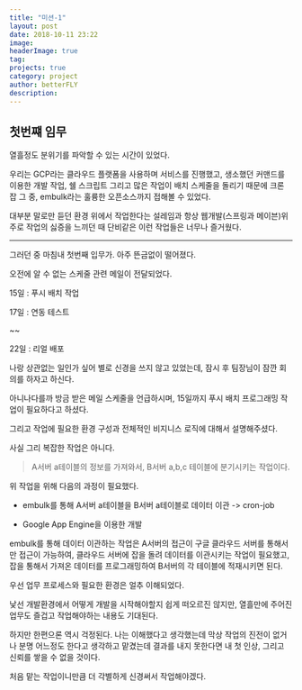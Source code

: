 ```yaml
---
title: "미션-1"
layout: post
date: 2018-10-11 23:22
image: 
headerImage: true
tag: 
projects: true
category: project
author: betterFLY
description:
---
```


## 첫번쨰 임무

열흘정도 분위기를 파악할 수 있는 시간이 있었다.

우리는 GCP라는 클라우드 플랫폼을 사용하며 서비스를 진행했고, 생소했던 커맨드를 이용한 개발 작업, 쉘 스크립트 그리고 많은 작업이 배치 스케줄을 돌리기 때문에 크론 잡 그 중, embulk라는 훌륭한 오픈소스까지 접해볼 수 있었다.

대부분 말로만 듣던 환경 위에서 작업한다는 설레임과 항상 웹개발(스프링과 메이븐)위주로 작업의 싫증을 느끼던 때 단비같은 이런 작업들은 너무나 즐거웠다.

---

그러던 중 마침내 첫번째 입무가. 아주 뜬금없이 떨어졌다.

오전에 알 수 없는 스케줄 관련 메일이 전달되었다.

15일 : 푸시 배치 작업

17일 : 연동 테스트

~~

22일 : 리얼 배포

나랑 상관없는 일인가 싶어 별로 신경을 쓰지 않고 있었는데, 잠시 후 팀장님이 잠깐 회의를 하자고 하신다.

아니나다를까 방금 받은 메일 스케줄을 언급하시며, 15일까지 푸시 배치 프로그래밍 작업이 필요하다고 하셨다. 

그리고 작업에 필요한 환경 구성과 전체적인 비지니스 로직에 대해서 설명해주셨다.

사실 그리 복잡한 작업은 아니다.

> A서버 a테이블의 정보를 가져와서, B서버 a,b,c 테이블에 분기시키는 작업이다.

위 작업을 위해 다음의 과정이 필요했다.

- embulk를 통해 A서버 a테이블을 B서버 a테이블로 데이터 이관 -> cron-job

- Google App Engine을 이용한 개발

embulk를 통해 데이터 이관하는 작업은 A서버의 접근이 구글 클라우드 서버를 통해서만 접근이 가능하여, 클라우드 서버에 잡을 돌려 데이터를 이관시키는 작업이 필요했고, 잡을 통해서 가져온 데이터를 프로그래밍하여 B서버의 각 테이블에 적재시키면 된다.


우선 업무 프로세스와 필요한 환경은 얼추 이해되었다.

낯선 개발환경에서 어떻게 개발을 시작해야할지 쉽게 떠오르진 않지만, 열흘만에 주어진 업무도 즐겁고 작업해야하는 내용도 기대된다.

하지만 한편으론 역시 걱정된다. 나는 이해했다고 생각했는데 막상 작업의 진전이 없거나 분명 어느정도 한다고 생각하고 맡겼는데 결과를 내지 못한다면 내 첫 인상, 그리고 신뢰를 쌓을 수 없을 것이다.

처음 맡는 작업이니만큼 더 각별하게 신경써서 작업해야겠다.

